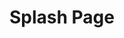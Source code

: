 ---
title: "Splash Page"
layout: splash
permalink: /splash
header:
  overlay-image: /assets/images/wallpaper.png
  overlay_color: "#333"
excerpt: "Bacon ipsum dolor sit amet salami ham hock ham, hamburger corned beef short ribs kielbasa biltong t-bone drumstick tri-tip tail sirloin pork chop."
intro: 
  - excerpt: 'Nullam suscipit et nam, tellus velit pellentesque at malesuada, enim eaque. Quis nulla, netus tempor in diam gravida tincidunt, *proin faucibus* voluptate felis id sollicitudin. Centered with `type="center"`'
actions:
  - label: "Cyber"
    url: /
---